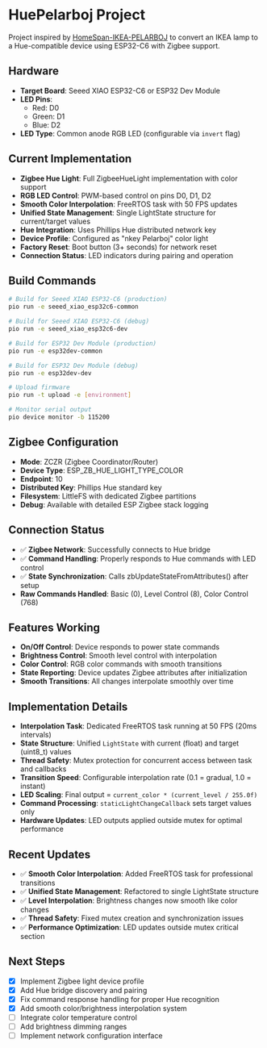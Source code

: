 # HuePelarboj Project

Project inspired by [HomeSpan-IKEA-PELARBOJ](https://github.com/n0rt0nthec4t/HomeSpan-IKEA-PELARBOJ) to convert an IKEA lamp to a Hue-compatible device using ESP32-C6 with Zigbee support.

## Hardware
- **Target Board**: Seeed XIAO ESP32-C6 or ESP32 Dev Module
- **LED Pins**: 
  - Red: D0
  - Green: D1  
  - Blue: D2
- **LED Type**: Common anode RGB LED (configurable via `invert` flag)

## Current Implementation
- **Zigbee Hue Light**: Full ZigbeeHueLight implementation with color support
- **RGB LED Control**: PWM-based control on pins D0, D1, D2
- **Smooth Color Interpolation**: FreeRTOS task with 50 FPS updates
- **Unified State Management**: Single LightState structure for current/target values
- **Hue Integration**: Uses Phillips Hue distributed network key
- **Device Profile**: Configured as "nkey Pelarboj" color light
- **Factory Reset**: Boot button (3+ seconds) for network reset
- **Connection Status**: LED indicators during pairing and operation

## Build Commands
```bash
# Build for Seeed XIAO ESP32-C6 (production)
pio run -e seeed_xiao_esp32c6-common

# Build for Seeed XIAO ESP32-C6 (debug)
pio run -e seeed_xiao_esp32c6-dev

# Build for ESP32 Dev Module (production)
pio run -e esp32dev-common

# Build for ESP32 Dev Module (debug)
pio run -e esp32dev-dev

# Upload firmware
pio run -t upload -e [environment]

# Monitor serial output
pio device monitor -b 115200
```

## Zigbee Configuration
- **Mode**: ZCZR (Zigbee Coordinator/Router)
- **Device Type**: ESP_ZB_HUE_LIGHT_TYPE_COLOR
- **Endpoint**: 10
- **Distributed Key**: Phillips Hue standard key
- **Filesystem**: LittleFS with dedicated Zigbee partitions
- **Debug**: Available with detailed ESP Zigbee stack logging

## Connection Status
- ✅ **Zigbee Network**: Successfully connects to Hue bridge
- ✅ **Command Handling**: Properly responds to Hue commands with LED control
- ✅ **State Synchronization**: Calls zbUpdateStateFromAttributes() after setup
- **Raw Commands Handled**: Basic (0), Level Control (8), Color Control (768)

## Features Working
- **On/Off Control**: Device responds to power state commands
- **Brightness Control**: Smooth level control with interpolation
- **Color Control**: RGB color commands with smooth transitions
- **State Reporting**: Device updates Zigbee attributes after initialization
- **Smooth Transitions**: All changes interpolate smoothly over time

## Implementation Details
- **Interpolation Task**: Dedicated FreeRTOS task running at 50 FPS (20ms intervals)
- **State Structure**: Unified `LightState` with current (float) and target (uint8_t) values
- **Thread Safety**: Mutex protection for concurrent access between task and callbacks
- **Transition Speed**: Configurable interpolation rate (0.1 = gradual, 1.0 = instant)
- **LED Scaling**: Final output = `current_color * (current_level / 255.0f)`
- **Command Processing**: `staticLightChangeCallback` sets target values only
- **Hardware Updates**: LED outputs applied outside mutex for optimal performance

## Recent Updates
- ✅ **Smooth Color Interpolation**: Added FreeRTOS task for professional transitions
- ✅ **Unified State Management**: Refactored to single LightState structure
- ✅ **Level Interpolation**: Brightness changes now smooth like color changes
- ✅ **Thread Safety**: Fixed mutex creation and synchronization issues
- ✅ **Performance Optimization**: LED updates outside mutex critical section

## Next Steps
- [x] Implement Zigbee light device profile
- [x] Add Hue bridge discovery and pairing
- [x] Fix command response handling for proper Hue recognition
- [x] Add smooth color/brightness interpolation system
- [ ] Integrate color temperature control
- [ ] Add brightness dimming ranges
- [ ] Implement network configuration interface